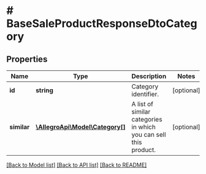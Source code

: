 # # BaseSaleProductResponseDtoCategory

## Properties

Name | Type | Description | Notes
------------ | ------------- | ------------- | -------------
**id** | **string** | Category identifier. | [optional]
**similar** | [**\AllegroApi\Model\Category[]**](Category.md) | A list of similar categories in which you can sell this product. | [optional]

[[Back to Model list]](../../README.md#models) [[Back to API list]](../../README.md#endpoints) [[Back to README]](../../README.md)
